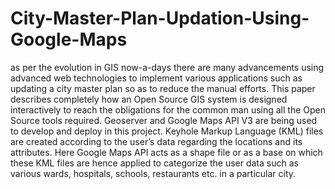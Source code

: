 # City-Master-Plan-Updation-Using-Google-Maps
as per the evolution in GIS now-a-days there are many advancements using advanced web technologies to implement various applications such as updating a city master plan so as to reduce the manual efforts. This paper describes completely how an Open Source GIS system is designed interactively to reach the obligations for the common man using all the Open Source tools required. Geoserver and Google Maps API V3 are being used to develop and deploy in this project. Keyhole Markup Language (KML) files are created according to the user’s data regarding the locations and its attributes. Here Google Maps API acts as a shape file or as a base on which these KML files are hence applied to categorize the user data such as various wards, hospitals, schools, restaurants etc. in a particular city.
